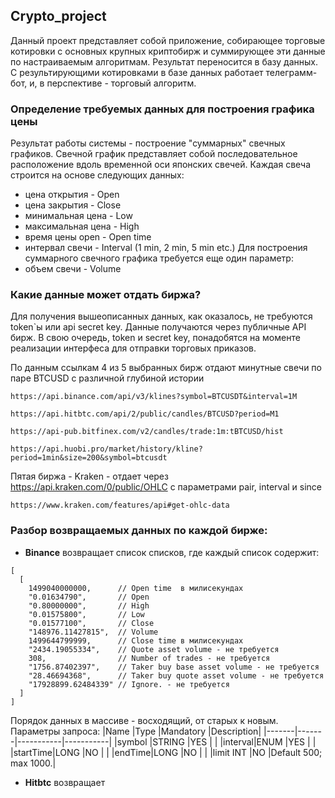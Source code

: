 ## Crypto_project

Данный проект представляет собой приложение, собирающее торговые котировки с основных крупных криптобирж и суммирующее эти данные по настраиваемым алгоритмам. Результат переносится в базу данных. С результирующими котировками в базе данных работает телеграмм-бот, и, в перспективе - торговый алгоритм.

### Определение требуемых данных для построения графика цены
Результат работы системы - построение "суммарных" свечных графиков. 
Свечной график представляет собой последовательное расположение вдоль временной оси японских свечей.
Каждая свеча строится на основе следующих данных:
* цена открытия      - Open
* цена закрытия      - Close
* минимальная цена   - Low
* максимальная цена  - High
* время цены open    - Open time
* интервал свечи     - Interval (1 min, 2 min, 5 min etc.)
Для построения суммарного свечного графика требуется еще один параметр:
* объем свечи        - Volume

### Какие данные может отдать биржа?

Для получения вышеописанных данных, как оказалось, не требуются token`ы или api secret key.
Данные получаются через публичные API бирж. 
В свою очередь, token и secret key, понадобятся на моменте реализации интерфеса для отправки торговых приказов.

По данным ссылкам 4 из 5 выбранных бирж отдают минутные свечи по паре BTCUSD с различной глубиной истории
```
https://api.binance.com/api/v3/klines?symbol=BTCUSDT&interval=1M

https://api.hitbtc.com/api/2/public/candles/BTCUSD?period=M1

https://api-pub.bitfinex.com/v2/candles/trade:1m:tBTCUSD/hist

https://api.huobi.pro/market/history/kline?period=1min&size=200&symbol=btcusdt
```
Пятая биржа - Kraken - отдает через https://api.kraken.com/0/public/OHLC с параметрами pair, interval и since
```
https://www.kraken.com/features/api#get-ohlc-data
```
### Разбор возвращаемых данных по каждой бирже:

* __Binance__ возвращает список списков, где каждый список содержит:
```
[
  [
    1499040000000,      // Open time  в милисекундах
    "0.01634790",       // Open
    "0.80000000",       // High
    "0.01575800",       // Low
    "0.01577100",       // Close
    "148976.11427815",  // Volume
    1499644799999,      // Close time в милисекундах
    "2434.19055334",    // Quote asset volume - не требуется
    308,                // Number of trades - не требуется
    "1756.87402397",    // Taker buy base asset volume - не требуется
    "28.46694368",      // Taker buy quote asset volume - не требуется
    "17928899.62484339" // Ignore. - не требуется
  ]
]
```
Порядок данных в массиве - восходящий, от старых к новым.
Параметры запроса:
|Name   |Type	|Mandatory	|Description|
|-------|-------|-----------|-----------|
|symbol	|STRING	|YES        |           |
|interval|ENUM	|YES        |           |	
|startTime|LONG |NO	        |           |
|endTime|LONG   |NO	        |           |
|limit  INT     |NO         |Default 500; max 1000.|


* __Hitbtc__ возвращает 
